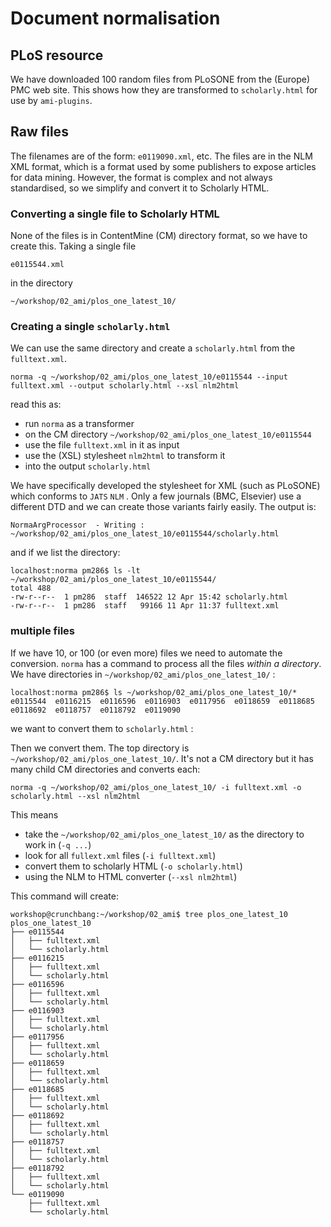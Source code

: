 # Document normalisation

## PLoS resource

We have downloaded 100 random files from PLoSONE from the (Europe) PMC web site. This shows how they are transformed to `scholarly.html` for use by `ami-plugins`. 

## Raw files

The filenames are of the form: `e0119090.xml`, etc. The files are in the NLM XML format, which is a format used by some publishers to expose articles for data mining. However, the format is complex and not always standardised, so we simplify and convert it to Scholarly HTML.
 
### Converting a single file to Scholarly HTML

None of the files is in ContentMine (CM) directory format, so we have to create this. Taking a single file

```
e0115544.xml
```
in the directory
```
~/workshop/02_ami/plos_one_latest_10/
```

### Creating a single `scholarly.html`

We can use the same directory and create a `scholarly.html` from the `fulltext.xml`.

```
norma -q ~/workshop/02_ami/plos_one_latest_10/e0115544 --input fulltext.xml --output scholarly.html --xsl nlm2html
```

read this as:
 * run `norma` as a transformer
 * on the CM directory `~/workshop/02_ami/plos_one_latest_10/e0115544`
 * use the file `fulltext.xml` in it as input
 * use the (XSL) stylesheet `nlm2html` to transform it
 * into the output `scholarly.html`

We have specifically developed the stylesheet for XML (such as PLoSONE) which conforms to `JATS` `NLM` . Only a few journals (BMC, Elsevier) use a different DTD and we can create those variants fairly easily. The output is:

```
NormaArgProcessor  - Writing : ~/workshop/02_ami/plos_one_latest_10/e0115544/scholarly.html
```
and if we list the directory:
```
localhost:norma pm286$ ls -lt ~/workshop/02_ami/plos_one_latest_10/e0115544/
total 488
-rw-r--r--  1 pm286  staff  146522 12 Apr 15:42 scholarly.html
-rw-r--r--  1 pm286  staff   99166 11 Apr 11:37 fulltext.xml
```

### multiple files

If we have 10, or 100 (or even more) files we need to automate the conversion. `norma` has a command to process all the files *within a directory*. We have directories in `~/workshop/02_ami/plos_one_latest_10/` :
```
localhost:norma pm286$ ls ~/workshop/02_ami/plos_one_latest_10/*
e0115544  e0116215  e0116596  e0116903  e0117956  e0118659  e0118685 
e0118692  e0118757  e0118792  e0119090
```
we want to convert them to `scholarly.html` :

Then we convert them. The top directory is `~/workshop/02_ami/plos_one_latest_10/`. It's not a CM directory but it has many child CM directories and converts each:

```
norma -q ~/workshop/02_ami/plos_one_latest_10/ -i fulltext.xml -o scholarly.html --xsl nlm2html
```

This means 
 * take the `~/workshop/02_ami/plos_one_latest_10/` as the directory to work in (`-q ...`)
 * look for all `fullext.xml` files (`-i fulltext.xml`)
 * convert them to scholarly HTML (`-o scholarly.html`)
 * using the NLM to HTML converter (`--xsl nlm2html`)

This command will create:

```
workshop@crunchbang:~/workshop/02_ami$ tree plos_one_latest_10
plos_one_latest_10
├── e0115544
│   ├── fulltext.xml
│   └── scholarly.html
├── e0116215
│   ├── fulltext.xml
│   └── scholarly.html
├── e0116596
│   ├── fulltext.xml
│   └── scholarly.html
├── e0116903
│   ├── fulltext.xml
│   └── scholarly.html
├── e0117956
│   ├── fulltext.xml
│   └── scholarly.html
├── e0118659
│   ├── fulltext.xml
│   └── scholarly.html
├── e0118685
│   ├── fulltext.xml
│   └── scholarly.html
├── e0118692
│   ├── fulltext.xml
│   └── scholarly.html
├── e0118757
│   ├── fulltext.xml
│   └── scholarly.html
├── e0118792
│   ├── fulltext.xml
│   └── scholarly.html
└── e0119090
    ├── fulltext.xml
    └── scholarly.html
```


 
